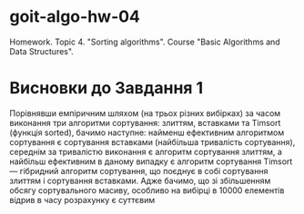 # goit-algo-hw-04
Homework. Topic 4. "Sorting algorithms". Course "Basic Algorithms and Data Structures". 

# Висновки до Завдання 1
  Порівнявши емпіричним шляхом (на трьох різних вибірках) за часом виконання три алгоритми сортування: злиттям, вставками та Timsort (функція sorted), бачимо наступне:
найменш ефективним алгоритмом сортування є сортування вставками (найбільша тривалість сортування), середнім за тривалістю виконання є алгоритм сортування злиттям,
а найбільш ефективним в даному випадку є алгоритм сортування Timsort — гібридний алгоритм сортування, що поєднує в собі сортування злиттям і сортування вставками. 
  Адже бачимо, що зі збільшенням обсягу сортувального масиву, особливо на вибірці в 10000 елементів  відрив в часу розрахунку є суттєвим
